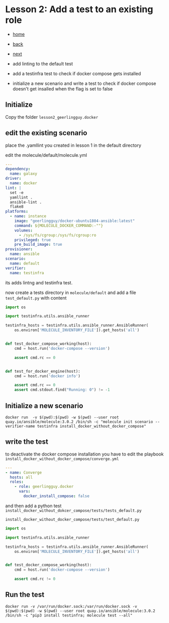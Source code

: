 # Lesson 2: Add a test to an existing role

* [home](./README.md)
* [back](./LESSON1.md)
* [next](./LESSON3.md)

* add linting to the default test
* add a testinfra test to check if docker compose gets installed
* initialize a new scenario and write a test to check if docker compose doesn't get insalled when the flag is set to false

## Initialize

Copy the folder `lesson2_geerlingguy.docker`


## edit the existing scenario

place the .yamllint you created in lesson 1 in the default directory

edit the molecule/default/molecule.yml
```yaml
---
dependency:
  name: galaxy
driver:
  name: docker
lint: |
  set -e
  yamllint .
  ansible-lint .
  flake8
platforms:
  - name: instance
    image: "geerlingguy/docker-ubuntu1804-ansible:latest"
    command: ${MOLECULE_DOCKER_COMMAND:-""}
    volumes:
      - /sys/fs/cgroup:/sys/fs/cgroup:ro
    privileged: true
    pre_build_image: true
provisioner:
  name: ansible
scenario:
  name: default
verifier:
  name: testinfra
```

its adds lintng and testinfra test.

now create a tests directory in `molecule/default` and add a file `test_default.py` with content

```python
import os

import testinfra.utils.ansible_runner

testinfra_hosts = testinfra.utils.ansible_runner.AnsibleRunner(
    os.environ['MOLECULE_INVENTORY_FILE']).get_hosts('all')


def test_docker_compose_working(host):
    cmd = host.run('docker-compose --version')

    assert cmd.rc == 0


def test_for_docker_engine(host):
    cmd = host.run('docker info')

    assert cmd.rc == 0
    assert cmd.stdout.find("Running: 0") != -1
```

## Initialize a new scenario

```
docker run  -v $(pwd):$(pwd) -w $(pwd) --user root quay.io/ansible/molecule:3.0.2 /bin/sh -c "molecule init scenario --verifier-name testinfra install_docker_without_docker_compose"
```

## write the test

to deactivate the docker compose installation you have to edit the playbook `install_docker_without_docker_compose/converge.yml`

```yaml
---
- name: Converge
  hosts: all
  roles:
    - role: geerlingguy.docker
      vars:
        docker_install_compose: false

```

and then add a python test `install_docker_without_dokcer_compose/tests/tests_default.py`

`install_docker_without_docker_compose/tests/test_default.py`
```python
import os

import testinfra.utils.ansible_runner

testinfra_hosts = testinfra.utils.ansible_runner.AnsibleRunner(
    os.environ['MOLECULE_INVENTORY_FILE']).get_hosts('all')


def test_docker_compose_working(host):
    cmd = host.run('docker-compose --version')

    assert cmd.rc != 0
```

## Run the test

```
docker run -v /var/run/docker.sock:/var/run/docker.sock -v $(pwd):$(pwd) -w $(pwd) --user root quay.io/ansible/molecule:3.0.2 /bin/sh -c "pip3 install testinfra; molecule test --all"

```